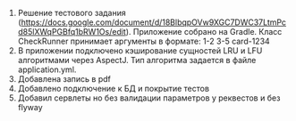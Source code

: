 1) Решение тестового задания (https://docs.google.com/document/d/18BlbqpOVw9XGC7DWC37LtmPcd85lXWqPGBfq1bRW1Os/edit).
   Приложение собрано на Gradle. 
   Класс CheckRunner принимает аргументы в формате: 1-2 3-5 card-1234 
2) В приложении подключено кэширование сущностей LRU и LFU алгоритмами через AspectJ. 
   Тип алгоритма задается в файле application.yml.
3) Добавлена запись в pdf
4) Добавлено подключение к БД и покрытие тестов
5) Добавил сервлеты но без валидации параметров у реквестов и без flyway
